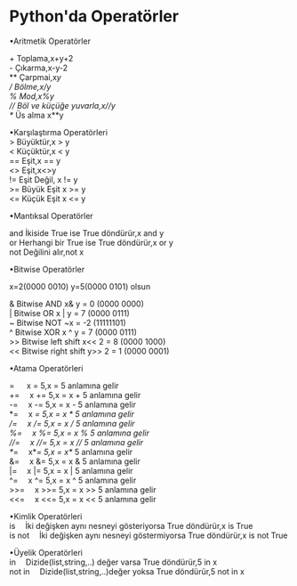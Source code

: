 # Python'da Operatörler

•Aritmetik Operatörler<br>

\+	Toplama,x+y+2<br>
\-	Çıkarma,x-y-2<br>
\**	Çarpmai,x*y<br>
\/	Bölme,x/y<br>
\%	Mod,x%y<br>
//  Böl ve küçüğe yuvarla,x//y<br>
\** Üs alma x\**y<br>

•Karşılaştırma Operatörleri <br>
\>	Büyüktür,x > y<br>
\<	Küçüktür,x < y<br>
\==	Eşit,x == y<br>
\<> Eşit,x<>y<br>
\!=	Eşit Değil, x != y<br>
\>=	Büyük Eşit	x >= y<br>
\<=	Küçük Eşit	x <= y<br>

•Mantıksal Operatörler<br>

and	 İkiside True ise True döndürür,x and y<br>
or	 Herhangi bir True ise True döndürür,x or y<br>
not	 Değilini alır,not x<br>

•Bitwise Operatörler<br>

x=2(0000 0010) y=5(0000 0101) olsun<br>

\&	Bitwise AND	x& y = 0 (0000 0000)<br>
\|	Bitwise OR	x | y = 7 (0000 0111)<br>
\~	Bitwise NOT	~x = -2 (11111101)<br>
\^	Bitwise XOR	x ^ y = 7 (0000 0111)<br>
\>>	Bitwise left shift	x<< 2 = 8 (0000 1000)<br>
\<<	Bitwise right shift	y>> 2 = 1 (0000 0001)<br>

•Atama Operatörleri<br>

\= &emsp;      x = 5,x = 5 anlamına gelir<br>
\+=&emsp;      x += 5,x = x + 5 anlamına gelir<br>
\-=&emsp;	     x -= 5,x = x - 5  anlamına gelir<br>
\*=&emsp;	     x *= 5,x = x * 5  anlamına gelir<br>
\/=&emsp;	     x /= 5,x = x / 5  anlamına gelir<br>
\%=&emsp;	     x %= 5,x = x % 5  anlamına gelir<br>
\//=&emsp;     x //= 5,x = x // 5  anlamına gelir<br>
\**=&emsp;     x\**= 5,x = x\** 5  anlamına gelir<br>
\&=&emsp;     x &= 5,x = x & 5  anlamına gelir<br>
\|=&emsp;	     x |= 5,x = x | 5  anlamına gelir<br>
\^=&emsp;	     x ^= 5,x = x ^ 5  anlamına gelir<br>
\>>=&emsp;     x >>= 5,x = x >> 5  anlamına gelir<br>
<<=&emsp;	     x <<= 5,x = x << 5  anlamına gelir <br>

•Kimlik Operatörleri<br>
is&emsp;	İki değişken aynı nesneyi gösteriyorsa True döndürür,x is True<br>
is not&emsp; İki değişken aynı nesneyi göstermiyorsa True döndürür,x is not True<br>

•Üyelik Operatörleri<br>
in&emsp;	Dizide(list,string,..) değer varsa True döndürür,5 in x<br>
not in&emsp;	Dizide(list,string,..)değer yoksa True döndürür,5 not in x<br>









